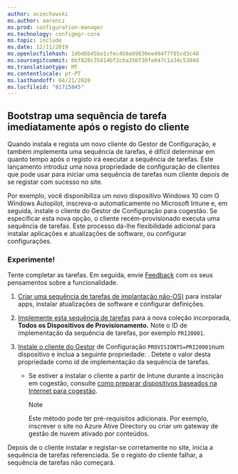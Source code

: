 ```yaml
---
author: aczechowski
ms.author: aaroncz
ms.prod: configuration-manager
ms.technology: configmgr-core
ms.topic: include
ms.date: 12/11/2019
ms.openlocfilehash: 1dbd6b45ba1cfec4b8a69830ee404f7f85cd3c40
ms.sourcegitcommit: bbf820c35414bf2cba356f30fe047c1a34c5384d
ms.translationtype: MT
ms.contentlocale: pt-PT
ms.lasthandoff: 04/21/2020
ms.locfileid: "81715845"
---
```

## <a name="bootstrap-a-task-sequence-immediately-after-client-registration"></a><a name="bkmk_provisionts"></a>Bootstrap uma sequência de tarefa imediatamente após o registo do cliente

<!--5526972-->

Quando instala e regista um novo cliente do Gestor de Configuração, e também implementa uma sequência de tarefas, é difícil determinar em quanto tempo após o registo irá executar a sequência de tarefas. Este lançamento introduz uma nova propriedade de configuração de clientes que pode usar para iniciar uma sequência de tarefas num cliente depois de se registar com sucesso no site.

Por exemplo, você disponibiliza um novo dispositivo Windows 10 com O Windows Autopilot, inscreva-o automaticamente no Microsoft Intune e, em seguida, instale o cliente do Gestor de Configuração para cogestão. Se especificar esta nova opção, o cliente recém-provisionado executa uma sequência de tarefas. Este processo dá-lhe flexibilidade adicional para instalar aplicações e atualizações de software, ou configurar configurações.

### <a name="try-it-out"></a>Experimente!

Tente completar as tarefas. Em seguida, envie [Feedback](../../../../understand/find-help.md#product-feedback) com os seus pensamentos sobre a funcionalidade.

1. [Criar uma sequência de tarefas de implantação não-OS)](../../../../../osd/deploy-use/create-a-task-sequence-for-non-operating-system-deployments.md) para instalar apps, instalar atualizações de software e configurar definições.

1. [Implemente esta sequência de tarefas](../../../../../osd/deploy-use/deploy-a-task-sequence.md) para a nova coleção incorporada, **Todos os Dispositivos de Provisionamento.** Note o ID de implementação da sequência de tarefas, por exemplo `PRI20001`.

1. [Instale o cliente do Gestor](../../../../clients/deploy/deploy-clients-to-windows-computers.md#BKMK_Manual) de Configuração `PROVISIONTS=PRI20001`num dispositivo e inclua a seguinte propriedade: . Detete o valor desta propriedade como id de implementação da sequência de tarefas.

    - Se estiver a instalar o cliente a partir de Intune durante a inscrição em cogestão, consulte [como preparar dispositivos baseados na Internet para cogestão](../../../../../comanage/how-to-prepare-Win10.md).

      > [!NOTE]
      > Este método pode ter pré-requisitos adicionais. Por exemplo, inscrever o site no Azure Ative Directory ou criar um gateway de gestão de nuvem ativado por conteúdos.

Depois de o cliente instalar e registar-se corretamente no site, inicia a sequência de tarefas referenciada. Se o registo do cliente falhar, a sequência de tarefas não começará.

